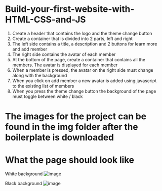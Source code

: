 # Build-your-first-website-with-HTML-CSS-and-JS
1. Create a header that contains the logo and the theme change button
2. Create a container that is divided into 2 parts, left and right
3. The left side contains a title, a description and 2 buttons for learn more and add member
4. The right side contains the avatar of each member
5. At the bottom of the page, create a container that contains all the members. The avatar is displayed for each member
6. When a member is pressed, the avatar on the right side must change along with the background
7. When you click on add member a new avatar is added using javascript to the existing list of members
8. When you press the theme change button the background of the page must toggle between white / black

# The images for the project can be found in the img folder after the boilerplate is downloaded

# What the page should look like
 White background
![image](https://user-images.githubusercontent.com/69467324/168244968-633e375a-16bb-4d4a-99fb-ccf91dcaf6d3.png)

 Black background
![image](https://user-images.githubusercontent.com/69467324/168245168-fcfea9ce-ef45-46bc-b1af-d5d855a626f6.png)
